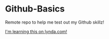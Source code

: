 # Github-Basics

Remote repo to help me test out my Github skillz!

[I'm learning this on lynda.com!](http://www/lynda.com)
